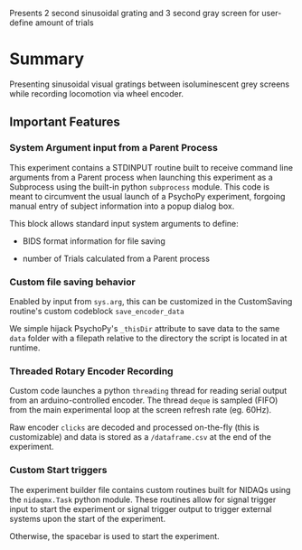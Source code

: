 Presents 2 second sinusoidal grating and 3 second gray screen for user-define amount of trials
# Summary

Presenting sinusoidal visual gratings between isoluminescent grey screens while recording locomotion via wheel encoder.



## Important Features



### System Argument input from a Parent Process

This experiment contains a STDINPUT routine built to receive command line arguments from a Parent process when launching this experiment as a Subprocess using the built-in python `subprocess` module. This code is meant to circumvent the usual launch of a PsychoPy experiment, forgoing manual entry of subject information into a popup dialog box.



This block allows standard input system arguments to define:

- BIDS format information for file saving 

- number of Trials calculated from a Parent process



### Custom file saving behavior

Enabled by input from `sys.arg`, this can be customized in the CustomSaving routine's custom codeblock `save_encoder_data`



We simple hijack PsychoPy's `_thisDir` attribute to save data to the same `data` folder with a filepath relative to the directory the script is located in at runtime.



### Threaded Rotary Encoder Recording

Custom code launches a python `threading` thread for reading serial output from an arduino-controlled encoder. The thread `deque` is sampled (FIFO) from the main experimental loop at the screen refresh rate (eg. 60Hz).



Raw encoder `clicks` are decoded and processed on-the-fly (this is customizable) and data is stored as a `/dataframe.csv` at the end of the experiment.



### Custom Start triggers

The experiment builder file contains custom routines built for NIDAQs using the `nidaqmx.Task` python module. These routines allow for signal trigger input to start the experiment or signal trigger output to trigger external systems upon the start of the experiment. 



Otherwise, the spacebar is used to start the experiment.